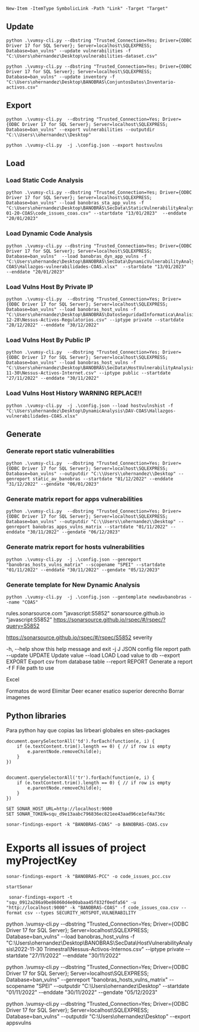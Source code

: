 
```
New-Item -ItemType SymbolicLink -Path "Link" -Target "Target"
```

## Update

```
python .\vumsy-cli.py --dbstring "Trusted_Connection=Yes; Driver={ODBC Driver 17 for SQL Server}; Server=localhost\SQLEXPRESS; Database=ban_vulns" --update vulnerabilities -f "C:\Users\ohernandez\Desktop\vulnerabilities-dataset.csv"
```

```
python .\vumsy-cli.py --dbstring "Trusted_Connection=Yes; Driver={ODBC Driver 17 for SQL Server}; Server=localhost\SQLEXPRESS; Database=ban_vulns" --update inventory -f "C:\Users\ohernandez\Desktop\BANOBRAS\ConjuntosDatos\Inventario-activos.csv"
```

## Export

```
python .\vumsy-cli.py  --dbstring "Trusted_Connection=Yes; Driver={ODBC Driver 17 for SQL Server}; Server=localhost\SQLEXPRESS; Database=ban_vulns" --export vulnerabilities --outputdir "C:\\Users\\ohernandez\\Desktop"
```

```
python .\vumsy-cli.py  -j .\config.json --export hostsvulns
```

## Load

### Load Static Code Analysis
```
python .\vumsy-cli.py --dbstring "Trusted_Connection=Yes; Driver={ODBC Driver 17 for SQL Server}; Server=localhost\SQLEXPRESS; Database=ban_vulns" --load banobras_sta_app_vulns -f "C:\Users\ohernandez\Desktop\BANOBRAS\SecData\StaticVulnerabilityAnalysis\SonarQube\2023-01-20-COAS\code_issues_coas.csv" --startdate "13/01/2023"  --enddate "20/01/2023"
```


### Load Dynamic Code Analysis
```
python .\vumsy-cli.py --dbstring "Trusted_Connection=Yes; Driver={ODBC Driver 17 for SQL Server}; Server=localhost\SQLEXPRESS; Database=ban_vulns"  --load banobras_dyn_app_vulns -f "C:\Users\ohernandez\Desktop\BANOBRAS\SecData\DynamicVulnerabilityAnalysis\DAV-COAS\Hallazgos-vulnerabilidades-COAS.xlsx"  --startdate "13/01/2023"  --enddate "20/01/2023"

```

### Load Vulns Host  By Private IP

```
python .\vumsy-cli.py  --dbstring "Trusted_Connection=Yes; Driver={ODBC Driver 17 for SQL Server}; Server=localhost\SQLEXPRESS; Database=ban_vulns" --load banobras_host_vulns -f "C:\Users\ohernandez\Desktop\BANOBRAS\DatosSeguridadInformatica\AnalisisVulnerabilidadesEquipos\2022-12-28\Nessus-Activos-Regulatorios.csv" --iptype private --startdate "28/12/2022" --enddate "30/12/2022"
```

### Load Vulns Host  By Public IP

```
python .\vumsy-cli.py  --dbstring "Trusted_Connection=Yes; Driver={ODBC Driver 17 for SQL Server}; Server=localhost\SQLEXPRESS; Database=ban_vulns" --load banobras_host_vulns -f "C:\Users\ohernandez\Desktop\BANOBRAS\SecData\HostVulnerabilityAnalysis\2022-11-30\Nessus-Activos-Internet.csv" --iptype public --startdate "27/11/2022" --enddate "30/11/2022"
```

### Load Vulns Host History WARNING REPLACE!!
```
python .\vumsy-cli.py  -j .\config.json --load hostvulnshist -f "C:\Users\ohernandez\Desktop\DynamicAnalysis\DAV-COAS\Hallazgos-vulnerabilidades-COAS.xlsx" 

```
## Generate

### Generate report static vulnerabilities
```
python .\vumsy-cli.py  --dbstring "Trusted_Connection=Yes; Driver={ODBC Driver 17 for SQL Server}; Server=localhost\SQLEXPRESS; Database=ban_vulns" --outputdir "C:\\Users\\ohernandez\\Desktop" --genreport static_av_banobras --startdate "01/12/2022" --enddate "31/12/2022" --gendate "06/01/2023"
```


### Generate matrix report for apps vulnerabilities

```
python .\vumsy-cli.py  --dbstring "Trusted_Connection=Yes; Driver={ODBC Driver 17 for SQL Server}; Server=localhost\SQLEXPRESS; Database=ban_vulns" --outputdir "C:\\Users\\ohernandez\\Desktop" --genreport banobras_apps_vulns_matrix --startdate "01/11/2022" --enddate "30/11/2022" --gendate "06/12/2023"
```

### Generate matrix report for hosts vulnerabilities

```
python .\vumsy-cli.py  -j .\config.json --genreport "banobras_hosts_vulns_matrix" --scopename "SPEI" --startdate "01/11/2022" --enddate "30/11/2022" --gendate "05/12/2023"
```

### Generate template for New Dynamic Analysis

```
python .\vumsy-cli.py  -j .\config.json --gentemplate newdavbanobras --name "COAS"
```


rules.sonarsource.com "javascript:S5852"
sonarsource.github.io "javascript:S5852"
https://sonarsource.github.io/rspec/#/rspec/?query=S5852

https://sonarsource.github.io/rspec/#/rspec/S5852
severity




 -h, --help       show this help message and exit
  -j J             JSON config file report path
  --update UPDATE  Update value
  --load LOAD      Load value to db
  --export EXPORT  Export csv from database table
  --report REPORT  Generate a report
  -f F             File path to use

Excel


Formatos de word
Elimitar Deer ecaner esatico superior derecnho
Borrar imagenes

## Python libraries

Para python hay que copias las lirbeari globales en sites-packages


```
document.querySelectorAll('td').forEach(function(e, i) {
    if (e.textContent.trim().length == 0) { // if row is empty
        e.parentNode.removeChild(e);
    }
})


document.querySelectorAll('tr').forEach(function(e, i) {
    if (e.textContent.trim().length == 0) { // if row is empty
        e.parentNode.removeChild(e);
    }
})
```


```
SET SONAR_HOST_URL=http://localhost:9000
SET SONAR_TOKEN=squ_d9e13aabc796836ec821ee43aad96ce1ef4a736c

sonar-findings-export -k "BANOBRAS-COAS" -o BANOBRAS-COAS.csv
```
# Exports all issues of project myProjectKey
```
sonar-findings-export -k "BANOBRAS-PCC" -o code_issues_pcc.csv
```

```
startSonar
```

```
 sonar-findings-export -t "squ_0912a286a9be86060d4e00abaa45f832f0edfa56" -u "http://localhost:9000" -k "BANOBRAS-COAS" -f code_issues_coa.csv --format csv --types SECURITY_HOTSPOT,VULNERABILITY
 ```
 




python .\vumsy-cli.py  --dbstring "Trusted_Connection=Yes; Driver={ODBC Driver 17 for SQL Server}; Server=localhost\SQLEXPRESS; Database=ban_vulns" --load banobras_host_vulns -f "C:\Users\ohernandez\Desktop\BANOBRAS\SecData\HostVulnerabilityAnalysis\2022-11-30 Trimestral\Nessus-Activos-Internos.csv" --iptype private --startdate "27/11/2022" --enddate "30/11/2022"





 
python .\vumsy-cli.py --dbstring "Trusted_Connection=Yes; Driver={ODBC Driver 17 for SQL Server}; Server=localhost\SQLEXPRESS; Database=ban_vulns"  --genreport "banobras_hosts_vulns_matrix" --scopename "SPEI"  --outputdir "C:\\Users\\ohernandez\\Desktop"  --startdate "01/11/2022" --enddate "30/11/2022" --gendate "05/12/2023"



python .\vumsy-cli.py --dbstring "Trusted_Connection=Yes; Driver={ODBC Driver 17 for SQL Server}; Server=localhost\SQLEXPRESS; Database=ban_vulns" --outputdir "C:\\Users\\ohernandez\\Desktop"  --export appsvulns
